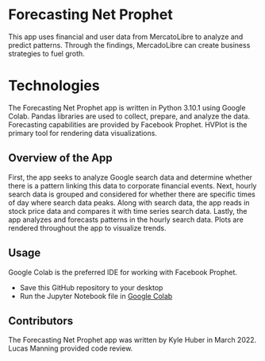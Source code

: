 # Forecasting Net Prophet

This app uses financial and user data from MercatoLibre to analyze and predict patterns. Through the findings, MercadoLibre can create business strategies to fuel groth.

# Technologies
The Forecasting Net Prophet app is written in Python 3.10.1 using Google Colab.
Pandas libraries are used to collect, prepare, and analyze the data.
Forecasting capabilities are provided by Facebook Prophet.
HVPlot is the primary tool for rendering data visualizations.


## Overview of the App

First, the app seeks to analyze Google search data and determine whether there is a pattern linking this data to corporate financial events. Next, hourly search data is grouped and considered for whether there are specific times of day where search data peaks. Along with search data, the app reads in stock price data and compares it with time series search data. Lastly, the app analyzes and forecasts patterns in the hourly search data. Plots are rendered throughout the app to visualize trends.

## Usage

Google Colab is the preferred IDE for working with Facebook Prophet.

* Save this GitHub repository to your desktop
* Run the Jupyter Notebook file in [Google Colab](https://colab.research.google.com/) 

## Contributors
The Forecasting Net Prophet app was written by Kyle Huber in March 2022. Lucas Manning provided code review.
